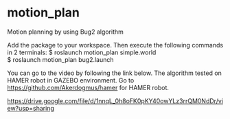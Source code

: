 # motion_plan
Motion planning by using Bug2 algorithm

Add the package to your workspace. Then execute the following commands in 2 terminals:
$ roslaunch motion_plan simple.world   
$ roslaunch motion_plan bug2.launch

You can go to the video by following the link below. The algorithm tested on HAMER robot in GAZEBO environment. Go to 
https://github.com/Akerdogmus/hamer for HAMER robot.

https://drive.google.com/file/d/1nnqL_0h8oFK0pKY40owYLz3rrQM0NdDr/view?usp=sharing



